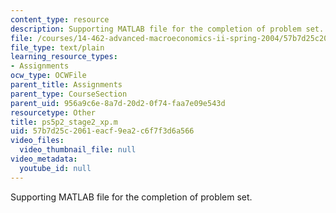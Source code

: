 ```yaml
---
content_type: resource
description: Supporting MATLAB file for the completion of problem set.
file: /courses/14-462-advanced-macroeconomics-ii-spring-2004/57b7d25c2061eacf9ea2c6f7f3d6a566_ps5p2_stage2_xp.m
file_type: text/plain
learning_resource_types:
- Assignments
ocw_type: OCWFile
parent_title: Assignments
parent_type: CourseSection
parent_uid: 956a9c6e-8a7d-20d2-0f74-faa7e09e543d
resourcetype: Other
title: ps5p2_stage2_xp.m
uid: 57b7d25c-2061-eacf-9ea2-c6f7f3d6a566
video_files:
  video_thumbnail_file: null
video_metadata:
  youtube_id: null
---
```

Supporting MATLAB file for the completion of problem set.

